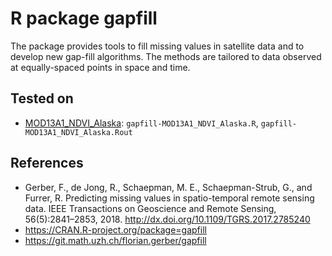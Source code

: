 # R package gapfill 

The package provides tools to fill missing values in satellite data and to develop new gap-fill algorithms. The methods are tailored to data observed at equally-spaced points in space and time. 

## Tested on 
- [MOD13A1_NDVI_Alaska](../../datasets/MOD13A1_NDVI_Alaska/README.md): `gapfill-MOD13A1_NDVI_Alaska.R`, `gapfill-MOD13A1_NDVI_Alaska.Rout`

## References
- Gerber, F., de Jong, R., Schaepman, M. E., Schaepman-Strub, G., and Furrer, R. Predicting missing values in spatio-temporal remote sensing data. IEEE Transactions on Geoscience and Remote Sensing, 56(5):2841–2853, 2018. http://dx.doi.org/10.1109/TGRS.2017.2785240
- https://CRAN.R-project.org/package=gapfill
- https://git.math.uzh.ch/florian.gerber/gapfill
